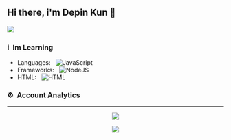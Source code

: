 
## Hi there, i'm Depin Kun 👋

[<img src="https://img.shields.io/badge/instagram-%23E4405F.svg?&style=for-the-badge&logo=instagram&logoColor=white">](https://www.instagram.com/16_depin/)

### ℹ &nbsp;Im Learning
- Languages: &nbsp;
  ![JavaScript](https://img.shields.io/badge/JavaScript-323330?style=for-the-badge&logo=javascript&logoColor=F7DF1E)
- Frameworks: &nbsp;
  ![NodeJS](https://img.shields.io/badge/Node.js-43853D?style=for-the-badge&logo=node.js&logoColor=white)
- HTML: &nbsp;
  ![HTML](https://img.shields.io/badge/HTML-323330?style=for-the-badge&logo=html5&logoColor=F7DF1E)

### ⚙ &nbsp;Account Analytics

---

<p align="center">
  <a href="https://github.com/DEPINxMEQ"><img src="https://github-readme-stats.vercel.app/api?username=WhyDepin&theme=tokyonight&show_icons=true" /></a>
  </p>
<p align="center">
  <a href="[[https://github.com/WhyDepin](https://github.com/WhyDepin)](https://github.com/WhyDepin)"><img src="https://github-readme-stats.vercel.app/api/top-langs?username=WhyDepin&theme=tokyonight&layout=compact" /></a>
  </p>
